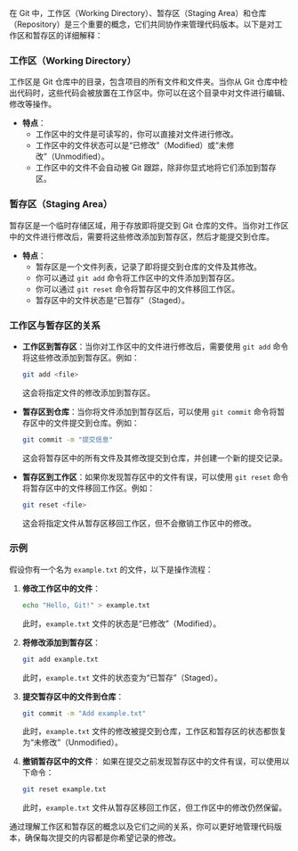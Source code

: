 在 Git 中，工作区（Working Directory）、暂存区（Staging Area）和仓库（Repository）是三个重要的概念，它们共同协作来管理代码版本。以下是对工作区和暂存区的详细解释：

### 工作区（Working Directory）

工作区是 Git 仓库中的目录，包含项目的所有文件和文件夹。当你从 Git 仓库中检出代码时，这些代码会被放置在工作区中。你可以在这个目录中对文件进行编辑、修改等操作。

- **特点**：
  - 工作区中的文件是可读写的，你可以直接对文件进行修改。
  - 工作区中的文件状态可以是“已修改”（Modified）或“未修改”（Unmodified）。
  - 工作区中的文件不会自动被 Git 跟踪，除非你显式地将它们添加到暂存区。

### 暂存区（Staging Area）

暂存区是一个临时存储区域，用于存放即将提交到 Git 仓库的文件。当你对工作区中的文件进行修改后，需要将这些修改添加到暂存区，然后才能提交到仓库。

- **特点**：
  - 暂存区是一个文件列表，记录了即将提交到仓库的文件及其修改。
  - 你可以通过 `git add` 命令将工作区中的文件添加到暂存区。
  - 你可以通过 `git reset` 命令将暂存区中的文件移回工作区。
  - 暂存区中的文件状态是“已暂存”（Staged）。

### 工作区与暂存区的关系

- **工作区到暂存区**：当你对工作区中的文件进行修改后，需要使用 `git add` 命令将这些修改添加到暂存区。例如：

  ```bash
  git add <file>
  ```

  这会将指定文件的修改添加到暂存区。
- **暂存区到仓库**：当你将文件添加到暂存区后，可以使用 `git commit` 命令将暂存区中的文件提交到仓库。例如：

  ```bash
  git commit -m "提交信息"
  ```

  这会将暂存区中的所有文件及其修改提交到仓库，并创建一个新的提交记录。
- **暂存区到工作区**：如果你发现暂存区中的文件有误，可以使用 `git reset` 命令将暂存区中的文件移回工作区。例如：

  ```bash
  git reset <file>
  ```

  这会将指定文件从暂存区移回工作区，但不会撤销工作区中的修改。

### 示例

假设你有一个名为 `example.txt` 的文件，以下是操作流程：

1. **修改工作区中的文件**：

   ```bash
   echo "Hello, Git!" > example.txt
   ```

   此时，`example.txt` 文件的状态是“已修改”（Modified）。

2. **将修改添加到暂存区**：

   ```bash
   git add example.txt
   ```

   此时，`example.txt` 文件的状态变为“已暂存”（Staged）。

3. **提交暂存区中的文件到仓库**：

   ```bash
   git commit -m "Add example.txt"
   ```

   此时，`example.txt` 文件的修改被提交到仓库，工作区和暂存区的状态都恢复为“未修改”（Unmodified）。

4. **撤销暂存区中的文件**：
   如果在提交之前发现暂存区中的文件有误，可以使用以下命令：

   ```bash
   git reset example.txt
   ```

   此时，`example.txt` 文件从暂存区移回工作区，但工作区中的修改仍然保留。

通过理解工作区和暂存区的概念以及它们之间的关系，你可以更好地管理代码版本，确保每次提交的内容都是你希望记录的修改。

